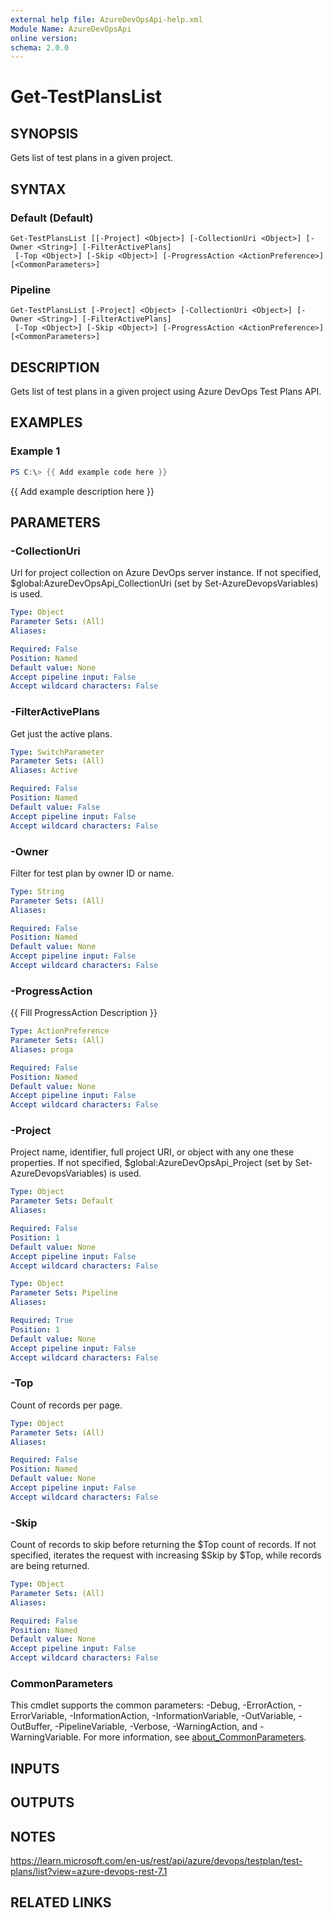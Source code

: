 ```yaml
---
external help file: AzureDevOpsApi-help.xml
Module Name: AzureDevOpsApi
online version:
schema: 2.0.0
---
```


# Get-TestPlansList

## SYNOPSIS
Gets list of test plans in a given project.

## SYNTAX

### Default (Default)
```
Get-TestPlansList [[-Project] <Object>] [-CollectionUri <Object>] [-Owner <String>] [-FilterActivePlans]
 [-Top <Object>] [-Skip <Object>] [-ProgressAction <ActionPreference>] [<CommonParameters>]
```

### Pipeline
```
Get-TestPlansList [-Project] <Object> [-CollectionUri <Object>] [-Owner <String>] [-FilterActivePlans]
 [-Top <Object>] [-Skip <Object>] [-ProgressAction <ActionPreference>] [<CommonParameters>]
```

## DESCRIPTION
Gets list of test plans in a given project using Azure DevOps Test Plans API.

## EXAMPLES

### Example 1
```powershell
PS C:\> {{ Add example code here }}
```

{{ Add example description here }}

## PARAMETERS

### -CollectionUri
Url for project collection on Azure DevOps server instance.
If not specified, $global:AzureDevOpsApi_CollectionUri (set by Set-AzureDevopsVariables) is used.

```yaml
Type: Object
Parameter Sets: (All)
Aliases:

Required: False
Position: Named
Default value: None
Accept pipeline input: False
Accept wildcard characters: False
```

### -FilterActivePlans
Get just the active plans.

```yaml
Type: SwitchParameter
Parameter Sets: (All)
Aliases: Active

Required: False
Position: Named
Default value: False
Accept pipeline input: False
Accept wildcard characters: False
```

### -Owner
Filter for test plan by owner ID or name.

```yaml
Type: String
Parameter Sets: (All)
Aliases:

Required: False
Position: Named
Default value: None
Accept pipeline input: False
Accept wildcard characters: False
```

### -ProgressAction
{{ Fill ProgressAction Description }}

```yaml
Type: ActionPreference
Parameter Sets: (All)
Aliases: proga

Required: False
Position: Named
Default value: None
Accept pipeline input: False
Accept wildcard characters: False
```

### -Project
Project name, identifier, full project URI, or object with any one
these properties.
If not specified, $global:AzureDevOpsApi_Project (set by Set-AzureDevopsVariables) is used.

```yaml
Type: Object
Parameter Sets: Default
Aliases:

Required: False
Position: 1
Default value: None
Accept pipeline input: False
Accept wildcard characters: False
```

```yaml
Type: Object
Parameter Sets: Pipeline
Aliases:

Required: True
Position: 1
Default value: None
Accept pipeline input: False
Accept wildcard characters: False
```

### -Top
Count of records per page.

```yaml
Type: Object
Parameter Sets: (All)
Aliases:

Required: False
Position: Named
Default value: None
Accept pipeline input: False
Accept wildcard characters: False
```

### -Skip
Count of records to skip before returning the $Top count of records.
If not specified, iterates the request with increasing $Skip by $Top,
while records are being returned.

```yaml
Type: Object
Parameter Sets: (All)
Aliases:

Required: False
Position: Named
Default value: None
Accept pipeline input: False
Accept wildcard characters: False
```

### CommonParameters
This cmdlet supports the common parameters: -Debug, -ErrorAction, -ErrorVariable, -InformationAction, -InformationVariable, -OutVariable, -OutBuffer, -PipelineVariable, -Verbose, -WarningAction, and -WarningVariable. For more information, see [about_CommonParameters](http://go.microsoft.com/fwlink/?LinkID=113216).

## INPUTS

## OUTPUTS

## NOTES
https://learn.microsoft.com/en-us/rest/api/azure/devops/testplan/test-plans/list?view=azure-devops-rest-7.1

## RELATED LINKS
